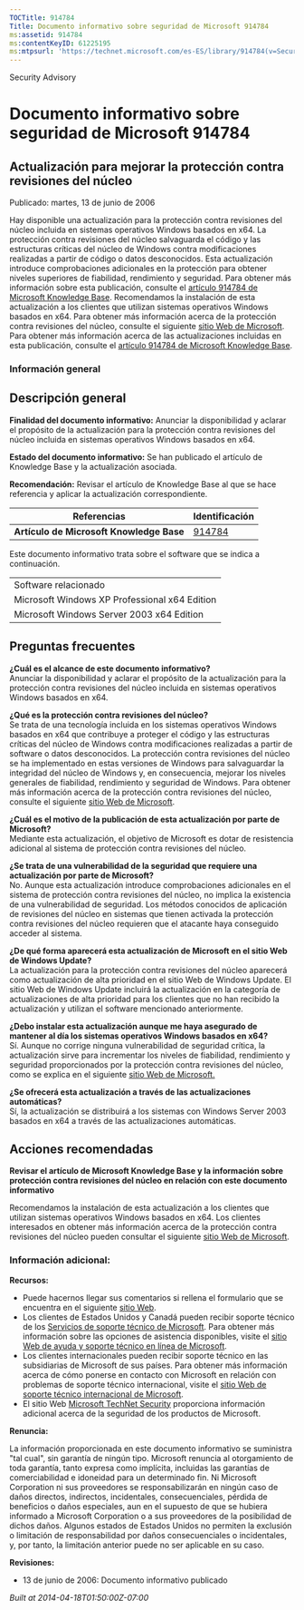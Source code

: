 ```yaml
---
TOCTitle: 914784
Title: Documento informativo sobre seguridad de Microsoft 914784
ms:assetid: 914784
ms:contentKeyID: 61225195
ms:mtpsurl: 'https://technet.microsoft.com/es-ES/library/914784(v=Security.10)'
---
```


Security Advisory

Documento informativo sobre seguridad de Microsoft 914784
=========================================================

Actualización para mejorar la protección contra revisiones del núcleo
---------------------------------------------------------------------

Publicado: martes, 13 de junio de 2006

Hay disponible una actualización para la protección contra revisiones del núcleo incluida en sistemas operativos Windows basados en x64. La protección contra revisiones del núcleo salvaguarda el código y las estructuras críticas del núcleo de Windows contra modificaciones realizadas a partir de código o datos desconocidos. Esta actualización introduce comprobaciones adicionales en la protección para obtener niveles superiores de fiabilidad, rendimiento y seguridad. Para obtener más información sobre esta publicación, consulte el [artículo 914784 de Microsoft Knowledge Base](http://support.microsoft.com/kb/891861). Recomendamos la instalación de esta actualización a los clientes que utilizan sistemas operativos Windows basados en x64. Para obtener más información acerca de la protección contra revisiones del núcleo, consulte el siguiente [sitio Web de Microsoft](http://www.microsoft.com/whdc/driver/kernel/64bitpatch_faq.mspx). Para obtener más información acerca de las actualizaciones incluidas en esta publicación, consulte el [artículo 914784 de Microsoft Knowledge Base](http://support.microsoft.com/kb/891861).

### Información general

Descripción general
-------------------

**Finalidad del documento informativo:** Anunciar la disponibilidad y aclarar el propósito de la actualización para la protección contra revisiones del núcleo incluida en sistemas operativos Windows basados en x64.

**Estado del documento informativo:** Se han publicado el artículo de Knowledge Base y la actualización asociada.

**Recomendación:** Revisar el artículo de Knowledge Base al que se hace referencia y aplicar la actualización correspondiente.

| Referencias                              | Identificación                                   |
|------------------------------------------|--------------------------------------------------|
| **Artículo de Microsoft Knowledge Base** | [914784](http://support.microsoft.com/kb/891861) |

Este documento informativo trata sobre el software que se indica a continuación.

|                                               |
|-----------------------------------------------|
| Software relacionado                          |
| Microsoft Windows XP Professional x64 Edition |
| Microsoft Windows Server 2003 x64 Edition     |

Preguntas frecuentes
--------------------

**¿Cuál es el alcance de este documento informativo?**  
Anunciar la disponibilidad y aclarar el propósito de la actualización para la protección contra revisiones del núcleo incluida en sistemas operativos Windows basados en x64.

**¿Qué es la protección contra revisiones del núcleo?**  
Se trata de una tecnología incluida en los sistemas operativos Windows basados en x64 que contribuye a proteger el código y las estructuras críticas del núcleo de Windows contra modificaciones realizadas a partir de software o datos desconocidos. La protección contra revisiones del núcleo se ha implementado en estas versiones de Windows para salvaguardar la integridad del núcleo de Windows y, en consecuencia, mejorar los niveles generales de fiabilidad, rendimiento y seguridad de Windows. Para obtener más información acerca de la protección contra revisiones del núcleo, consulte el siguiente [sitio Web de Microsoft](http://www.microsoft.com/whdc/driver/kernel/64bitpatch_faq.mspx).

**¿Cuál es el motivo de la publicación de esta actualización por parte de Microsoft?**  
Mediante esta actualización, el objetivo de Microsoft es dotar de resistencia adicional al sistema de protección contra revisiones del núcleo.

**¿Se trata de una vulnerabilidad de la seguridad que requiere una actualización por parte de Microsoft?**  
No. Aunque esta actualización introduce comprobaciones adicionales en el sistema de protección contra revisiones del núcleo, no implica la existencia de una vulnerabilidad de seguridad. Los métodos conocidos de aplicación de revisiones del núcleo en sistemas que tienen activada la protección contra revisiones del núcleo requieren que el atacante haya conseguido acceder al sistema.

**¿De qué forma aparecerá esta actualización de Microsoft en el sitio Web de Windows Update?**  
La actualización para la protección contra revisiones del núcleo aparecerá como actualización de alta prioridad en el sitio Web de Windows Update. El sitio Web de Windows Update incluirá la actualización en la categoría de actualizaciones de alta prioridad para los clientes que no han recibido la actualización y utilizan el software mencionado anteriormente.

**¿Debo instalar esta actualización aunque me haya asegurado de mantener al día los sistemas operativos Windows basados en x64?**  
Sí. Aunque no corrige ninguna vulnerabilidad de seguridad crítica, la actualización sirve para incrementar los niveles de fiabilidad, rendimiento y seguridad proporcionados por la protección contra revisiones del núcleo, como se explica en el siguiente [sitio Web de Microsoft.](http://www.microsoft.com/whdc/driver/kernel/64bitpatch_faq.mspx)

**¿Se ofrecerá esta actualización a través de las actualizaciones automáticas?**  
Sí, la actualización se distribuirá a los sistemas con Windows Server 2003 basados en x64 a través de las actualizaciones automáticas.

Acciones recomendadas
---------------------

**Revisar el artículo de Microsoft Knowledge Base y la información sobre protección contra revisiones del núcleo en relación con este documento informativo**

Recomendamos la instalación de esta actualización a los clientes que utilizan sistemas operativos Windows basados en x64. Los clientes interesados en obtener más información acerca de la protección contra revisiones del núcleo pueden consultar el siguiente [sitio Web de Microsoft](http://www.microsoft.com/whdc/driver/kernel/64bitpatch_faq.mspx).

### Información adicional:

**Recursos:**

-   Puede hacernos llegar sus comentarios si rellena el formulario que se encuentra en el siguiente [sitio Web](https://support.microsoft.com/common/survey.aspx?scid=sw;en;1257&amp;showpage=1&amp;ws=technet&amp;sd=tech).
-   Los clientes de Estados Unidos y Canadá pueden recibir soporte técnico de los [Servicios de soporte técnico de Microsoft](http://go.microsoft.com/fwlink/?linkid=21131). Para obtener más información sobre las opciones de asistencia disponibles, visite el [sitio Web de ayuda y soporte técnico en línea de Microsoft](http://support.microsoft.com).
-   Los clientes internacionales pueden recibir soporte técnico en las subsidiarias de Microsoft de sus países. Para obtener más información acerca de cómo ponerse en contacto con Microsoft en relación con problemas de soporte técnico internacional, visite el [sitio Web de soporte técnico internacional de Microsoft](http://go.microsoft.com/fwlink/?linkid=21155).
-   El sitio Web [Microsoft TechNet Security](http://go.microsoft.com/fwlink/?linkid=21132) proporciona información adicional acerca de la seguridad de los productos de Microsoft.

**Renuncia:**

La información proporcionada en este documento informativo se suministra "tal cual", sin garantía de ningún tipo. Microsoft renuncia al otorgamiento de toda garantía, tanto expresa como implícita, incluidas las garantías de comerciabilidad e idoneidad para un determinado fin. Ni Microsoft Corporation ni sus proveedores se responsabilizarán en ningún caso de daños directos, indirectos, incidentales, consecuenciales, pérdida de beneficios o daños especiales, aun en el supuesto de que se hubiera informado a Microsoft Corporation o a sus proveedores de la posibilidad de dichos daños. Algunos estados de Estados Unidos no permiten la exclusión o limitación de responsabilidad por daños consecuenciales o incidentales, y, por tanto, la limitación anterior puede no ser aplicable en su caso.

**Revisiones:**

-   13 de junio de 2006: Documento informativo publicado

*Built at 2014-04-18T01:50:00Z-07:00*
